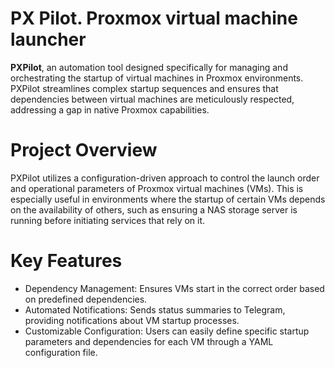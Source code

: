 # PX Pilot. Proxmox virtual machine launcher
**PXPilot**, an automation tool designed specifically for managing and orchestrating the startup of virtual machines in Proxmox environments. PXPilot streamlines complex startup sequences and ensures that dependencies between virtual machines are meticulously respected, addressing a gap in native Proxmox capabilities.

# Project Overview
PXPilot utilizes a configuration-driven approach to control the launch order and operational parameters of Proxmox virtual machines (VMs). This is especially useful in environments where the startup of certain VMs depends on the availability of others, such as ensuring a NAS storage server is running before initiating services that rely on it.

# Key Features
- Dependency Management: Ensures VMs start in the correct order based on predefined dependencies.
- Automated Notifications: Sends status summaries to Telegram, providing notifications about VM startup processes.
- Customizable Configuration: Users can easily define specific startup parameters and dependencies for each VM through a YAML configuration file.
